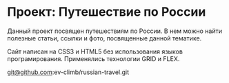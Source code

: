 # Проект: Путешествие по России

Данный проект посвящен путешествиям по России. В нем можно найти полезные статьи, ссылки и фото, посвященные данной тематике.

Сайт написан на CSS3  и HTML5 без использования языков програмирования. Применялись технологии GRID и FLEX.

git@github.com:ev-climb/russian-travel.git
